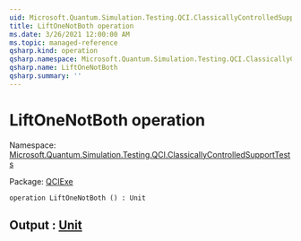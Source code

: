 ```yaml
---
uid: Microsoft.Quantum.Simulation.Testing.QCI.ClassicallyControlledSupportTests.LiftOneNotBoth
title: LiftOneNotBoth operation
ms.date: 3/26/2021 12:00:00 AM
ms.topic: managed-reference
qsharp.kind: operation
qsharp.namespace: Microsoft.Quantum.Simulation.Testing.QCI.ClassicallyControlledSupportTests
qsharp.name: LiftOneNotBoth
qsharp.summary: ''
---
```


# LiftOneNotBoth operation

Namespace: [Microsoft.Quantum.Simulation.Testing.QCI.ClassicallyControlledSupportTests](xref:Microsoft.Quantum.Simulation.Testing.QCI.ClassicallyControlledSupportTests)

Package: [QCIExe](https://nuget.org/packages/QCIExe)




```qsharp
operation LiftOneNotBoth () : Unit
```


## Output : [Unit](xref:microsoft.quantum.lang-ref.unit)

